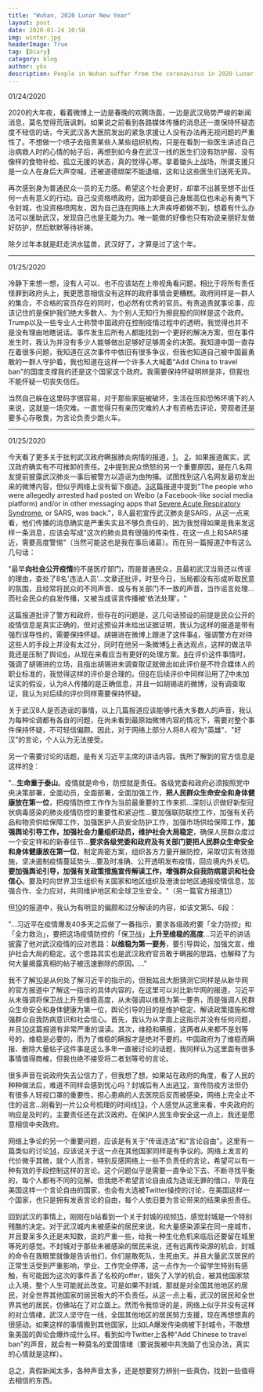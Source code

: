 ```yaml
---
title: "Wuhan, 2020 Lunar New Year"
layout: post
date: 2020-01-24 10:58
img: winter.jpg
headerImage: True
tag: [Diary]
category: blog
author: ykx
description: People in Wuhan suffer from the coronavirus in 2020 Lunar New Year.
---
```


01/24/2020

2020的大年夜，看着微博上一边是春晚的欢腾场面，一边是武汉局势严峻的新闻消息，莫名觉得荒唐讽刺。如果说之前看到各路媒体传播的消息还一直保持怀疑态度不轻信的话，今天武汉各大医院发出的紧急求援让人没有办法再无视问题的严重性了。不想做一个喷子去指责某些人某些组织机构，只是在看到一些医生讲述自己治病救人时的心情的帖子后，再想到如今身在武汉一线的医生们没有防护服、没有像样的食物补给、孤立无援的状态，真的觉得心寒。拿着锄头上战场，所谓支援只是一众人在身后大声空喊，还被道德绑架不能退缩，这和让这些医生们送死无异。

再次感到身为普通民众一员的无力感。希望这个社会更好，却拿不出甚至想不出任何一点有意义的行动。自己没资格喷政府，因为即便自己身居高位也未必有勇气下令封城，也没资格喷网友，因为自己连在网络上大声疾呼都做不到，想着有什么办法可以援助武汉，发现自己也是无能为力。唯一能做的好像也只有劝说亲朋好友做好防护，然后默默等待祈祷。

除夕过年本就是赶走洪水猛兽，武汉好了，才算是过了这个年。

----

01/25/2020

冷静下来想一想，没有人可以、也不应该站在上帝视角看问题，相比于将所有责任怪罪到政府头上，我更愿意相信没有这样的政府事情会更糟糕。政府同样是一群人的集合，不合格的官员存在的同时，也必然有优秀的官员。有责追责就事论事，应该记住的是保护我们绝大多数人、为个别人无知行为擦屁股的同样是这个政府。Trump以及一些专业人士称赞中国政府在控制疫情过程中的透明，我觉得也并不是没有理由地瞎说话。事件发生后所有人都能找到一个更好的解决方案，但在事件发生时，我认为并没有多少人能够做出足够好足够周全的决策。我知道中国一直存在着很多问题，我知道在这次事件中依旧有很多争议，但我也知道自己被中国最勇敢的一群人守护着，我也知道在这样一个许多人大喊着“Add China to travel ban"的国度支撑我的还是这个国家这个政府。我需要保持怀疑明辨是非，但我也不能怀疑一切丧失信任。

当然自己躲在这里码字很容易，对于那些家庭被破坏，生活在压抑恐怖环境下的人来说，这就是一场灾难。一直觉得只有亲历灾难的人才有资格去评论，旁观者还是要多心存敬畏，为言论负责少跑火车。

---

01/25/2020

今天看了更多关于批判武汉政府瞒报肺炎病情的报道，[1](https://www.bbc.com/zhongwen/simp/chinese-news-51215865)， [2](https://www.rfa.org/cantonese/commentaries/com-01222020083113.html)，如果报道属实，武汉政府确实有不可推卸的责任。[2](https://www.rfa.org/cantonese/commentaries/com-01222020083113.html)中提到民众愤怒的另一个重要原因，是在八名网友提前披露武汉肺炎一事后被警方以造谣为由拘捕。试图找到这八名网友最初发出来的微博内容，但似乎网络上没有留下痕迹。[3](https://www.poynter.org/fact-checking/2020/the-2019-coronavirus-virus-lands-in-the-u-s-after-killing-17-and-taking-eight-to-prison/)这篇报道中提到"The people who were allegedly arrested had posted on Weibo (a Facebook-like social media platform) and/or in other messaging apps that [Severe Acute Respiratory Syndrome](https://www.who.int/csr/sars/en/), or SARS, was back."，8人最初宣传武汉肺炎是SARS，从这一点来看，他们传播的消息确实是严重失实且不够负责任的，因为我觉得如果是我来发这样一条消息，应该会写成"这次的肺炎具有很强的传染性，在这一点上和SARS接近，需要高度警惕"（当然可能这也是我在事后诸葛）。而在另一篇报道[7](http://www.rfi.fr/cn/%E4%B8%AD%E5%9B%BD/20200121-%E6%AD%A6%E6%B1%89%E7%96%AB%E6%83%85%E4%BC%A0%E6%92%AD%E8%B0%A3%E8%A8%80-%E8%AD%A6%E6%96%B9%E6%9F%A5%E5%A4%848%E4%BA%BA)中有这么几句话：

"最早**向社会公开疫情**的不是医疗部门，而是普通民众，且最初武汉当局还以传谣的理由，查处了8名'违法人员'...文章还批评，时至今日，当局都没有形成听取民意的氛围，且经常将民众的不同声音、或与有关部门不一致的声音，当作谣言处理...而社会民众的自发传播，又被当成谣言传播被'依法处理'。"

这篇报道批评了警方和政府，但存在的问题是，这几句话预设的前提是民众公开的疫情信息是真实正确的，但对这预设并未给出证据证明，我认为这样的报道是带有强烈误导性的，需要保持怀疑。胡锡进在微博上跟进了这件事[4](https://weibo.com/1989660417/IqxKNE5if)，强调警方在对待这些人的手段上并没有太过分，同时在他另一条微博[5](https://weibo.com/1989660417/Ir79knSeZ)上表达观点，这样的做法毕竟还是压制了舆论[6](http://www.xinhuanet.com/2020-01/01/c_1125412773.htm)，从现在来看应当有更好的处理方案。[8](https://www.ntdtv.com/gb/2020/01/23/a102758954.html)在评价这件事情时，强调了胡锡进的立场，且指出胡锡进未调查取证就做出如此评价是不符合媒体人的职业标准的，我觉得这样的评价是合理的。但[8](https://www.ntdtv.com/gb/2020/01/23/a102758954.html)在后续评价中同样沿用了[7](http://www.rfi.fr/cn/%E4%B8%AD%E5%9B%BD/20200121-%E6%AD%A6%E6%B1%89%E7%96%AB%E6%83%85%E4%BC%A0%E6%92%AD%E8%B0%A3%E8%A8%80-%E8%AD%A6%E6%96%B9%E6%9F%A5%E5%A4%848%E4%BA%BA)中未加证实的假设，认为8人传播的是正确信息，并且一如胡锡进的微博，没有调查取证，我认为对后续的评价同样需要保持怀疑。

关于武汉8人是否造谣的事情，以上几篇报道应该能够代表大多数人的声音，我认为每种论调都有各自的问题，在尚未看到最原始微博内容的情况下，需要对整个事件保持怀疑，不可轻信偏颇。因此，对于网络上部分人将8人视为"英雄"、"好汉"的言论，个人认为无法接受。

另一个需要讨论的话题，是有关习近平主席的讲话内容。我所了解到的官方信息是这样的[9](http://www.xinhuanet.com/politics/2020-01/25/c_1125502052.htm)：

"...**生命重于泰山**。疫情就是命令，防控就是责任。各级党委和政府必须按照党中央决策部署，全面动员，全面部署，全面加强工作，**把人民群众生命安全和身体健康放在第一位**，把疫情防控工作作为当前最重要的工作来抓...深刻认识做好新型冠状病毒感染的肺炎疫情防控的重要性和紧迫性...要加强联防联控工作，加强有关药品和物资供给保障工作，加强医护人员安全防护工作，加强市场供给保障工作，**加强舆论引导工作，加强社会力量组织动员，维护社会大局稳定**，确保人民群众度过一个安定祥和的新春佳节...**要求各级党委和政府及有关部门要把人民群众生命安全和身体健康放在第一位**，制定周密方案，组织各方力量开展防控，采取切实有效措施，坚决遏制疫情蔓延势头...要及时准确、公开透明发布疫情，回应境内外关切。**要加强舆论引导，加强有关政策措施宣传解读工作，增强群众自我防病意识和社会信心**。要及时向世界卫生组织有关国家和地区组织及港澳台地区通报疫情信息，加强合作、全力应对，共同维护地区和全球卫生安全。"（另一篇官方报道[11](http://www.xinhuanet.com/politics/leaders/2020-01/20/c_1125486561.htm)）

但[10](https://www.rfa.org/cantonese/commentaries/com-01222020083113.html)的报道中，我认为有明显的偏颇和过分解读的内容，如该文第5、6段：

"...习近平在疫情爆发40多天之后做了一番指示，要求各级政府要「全力防控」和「全力救治」，要把这场疫情防控的「保卫战」**上升至维稳的高度**...习近平的讲话披露了他对武汉疫情的应对思路：**以维稳为第一要务**，要引导舆论，加强文宣，维护社会大局的稳定。这个思路其实也是武汉政府官员敢于瞒报的思路，也解释了为何大量揭露真相的帖子被迅速删除的原因。..."

我不了解[10](https://www.rfa.org/cantonese/commentaries/com-01222020083113.html)是从何处了解习近平的指示的，但我姑且大胆猜测它同样是从新华网的官方报道中了解这一指示的具体内容的，在这里可以对比新华网的报道，习近平从未强调将保卫战上升至维稳高度，从未强调以维稳为第一要务，而是强调人民群众生命安全和身体健康为第一位，舆论引导的目的是维护稳定、解读政策措施和增强群众自我防病意识和社会信心。首先，我认为从字面上这指示并没有任何问题，并且[10](https://www.rfa.org/cantonese/commentaries/com-01222020083113.html)这篇报道有非常严重的误读。其次，维稳和瞒报，这两者从来都不是划等号的，维稳是必要的，而为了维稳的瞒报才是绝对不要的。中国政府为了维稳而瞒报、删除大量帖子这件事是这么多年一直被讨论的话题，我同样认为这里面有很多事情值得商榷，但我也绝不接受将二者划等号的言论。

很多声音在说政府失去公信力了，但我想了想，如果站在政府的角度，看了人民的种种做法后，难道不同样会感到忧心吗？封城后有人出逃[12](https://www.voachinese.com/a/wuhan-coronavirus-20200123/5257796.html)，宣传防疫方法但仍有很多人轻视口罩的重要性，担心患病的人去医院后反而被感染，网络上完全止不住的谣言...刚看到一片公众号梳理的时间线[13](https://mp.weixin.qq.com/s/iRGLlbuFTtysq411sZjE8g)，个人感觉从这里来看，中央政府的响应是及时的，主要责任还在武汉政府。在保护人民生命安全这一点上，我还是愿意相信中央政府。

网络上争论的另一个重要问题，应该是有关于"传谣违法"和"言论自由"。这里有一篇类似的讨论[14](https://theconversation.com/governments-are-making-fake-news-a-crime-but-it-could-stifle-free-speech-117654)，应该说关于这一点在其他国家同样是有争议的。网络上发言的代价微乎其微，就个人而言，特别反感网络上一些不负责任的言论，希望可以有一种有效的手段控制这样的言论。这个问题似乎是需要一直争论下去、不断寻找平衡的，每个人都有不同的见解。但我绝不希望言论自由成为造谣无罪的借口，毕竟在美国这样一个言论自由的国家，也会有大选被Twitter操控的讨论，在美国这样一个国家，也只是拥有发表言论的自由，每个人依旧要为言论带来的结果承担责任。

回到武汉的事情上，刚刚在b站看到一个关于封城的视频[15](https://www.bilibili.com/video/av85013836)，感觉封城是一个特别残酷的决定。对于武汉城内未被感染的居民来说，和大量感染源呆在同一座城市，并且要呆多久还是未知数，说的严重一些，给我一种生化危机来临后还要留在城里等死的感觉。不封城对于那些未被感染的居民来说，还有远离传染源的机会，封城的命令在我眼里就像是告诉他们，你们是敢死队，生死由天。并且大量武汉居民的正常生活受到严重影响，学业、工作完全停滞，这一点作为一个留学生特别有感触，有可能因为这次的事件丢了名校的offer，错失了入学的机会，被其他国家禁止入境，整个人生可能就此改变。可是如果不封城，那就是对全国其他地区的居民，对全世界其他国家的居民极大的不负责任。从这一点上看，武汉的居民和全世界其他的居民，仿佛站在了对立面上。然而令我惊讶的是，网络上似乎并没有这样的对立情绪，武汉人坚守在一线，全国其他地区的居民努力支援，现在再想想真的很感动。如果这样的事情搬到其他国家，比如LA爆发传染病被下封城令，不敢想象美国的舆论会爆炸成什么样。看到如今Twitter上各种"Add Chinese to travel ban"的声音，就会有一种莫名的爱国情绪（要说我被中共洗脑了也没办法，真实的心情就是这样）。

总之，真假新闻太多，各种声音太多，还是想要努力辨别一些真伪，找到一些值得去相信的东西。

